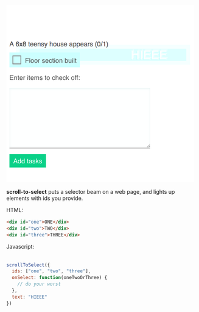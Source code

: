 ![Screenshot of a checkbox that's lighting up light blue with a similar color bar behind, reads "HIEEE"](screenshot.png)

**scroll-to-select** puts a selector beam on a web page, and lights up elements with ids you provide.

HTML:

```html
<div id="one">ONE</div>
<div id="two">TWO</div>
<div id="three">THREE</div>
```

Javascript:

```javascript

scrollToSelect({
  ids: ["one", "two", "three"],
  onSelect: function(oneTwoOrThree) {
    // do your worst
  },
  text: "HIEEE"
})
```
